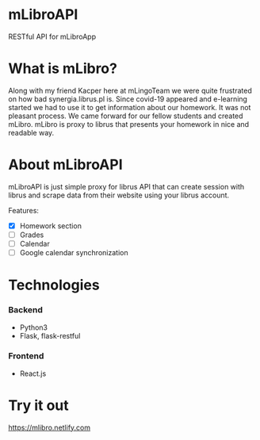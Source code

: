 # mLibroAPI
RESTful API for mLibroApp

# What is mLibro?
Along with my friend Kacper here at mLingoTeam we were quite frustrated on how bad synergia.librus.pl is. Since covid-19 appeared and
e-learning started we had to use it to get information about our homework. It was not pleasant process.
We came forward for our fellow students and created mLibro. mLibro is proxy to librus that presents your homework in nice and readable
way.

# About mLibroAPI
mLibroAPI is just simple proxy for librus API that can create session with librus and scrape data from their website using your
librus account.

Features:
* [x] Homework section
* [ ] Grades
* [ ] Calendar
* [ ] Google calendar synchronization

# Technologies

### Backend
* Python3
* Flask, flask-restful

### Frontend
* React.js

# Try it out
https://mlibro.netlify.com